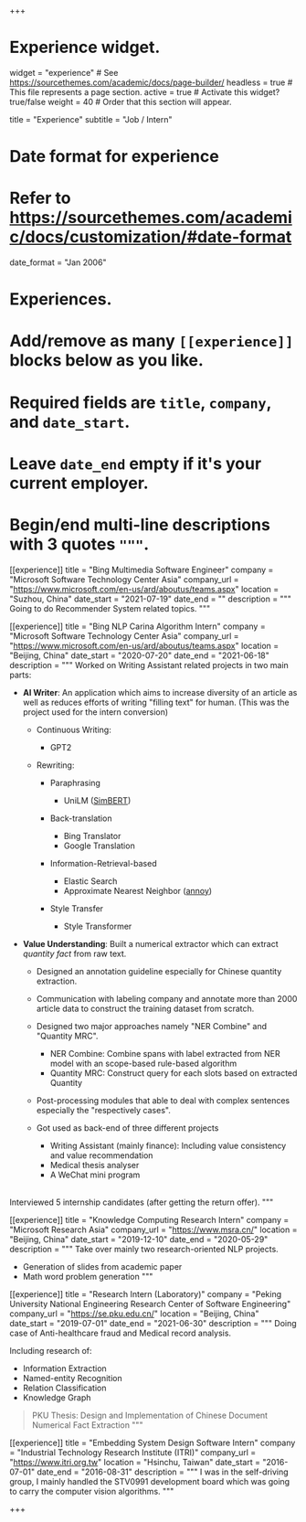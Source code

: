 +++
# Experience widget.
widget = "experience"  # See https://sourcethemes.com/academic/docs/page-builder/
headless = true  # This file represents a page section.
active = true  # Activate this widget? true/false
weight = 40  # Order that this section will appear.

title = "Experience"
subtitle = "Job / Intern"

# Date format for experience
#   Refer to https://sourcethemes.com/academic/docs/customization/#date-format
date_format = "Jan 2006"

# Experiences.
#   Add/remove as many `[[experience]]` blocks below as you like.
#   Required fields are `title`, `company`, and `date_start`.
#   Leave `date_end` empty if it's your current employer.
#   Begin/end multi-line descriptions with 3 quotes `"""`.
[[experience]]
  title = "Bing Multimedia Software Engineer"
  company = "Microsoft Software Technology Center Asia"
  company_url = "https://www.microsoft.com/en-us/ard/aboutus/teams.aspx"
  location = "Suzhou, China"
  date_start = "2021-07-19"
  date_end = ""
  description = """
  Going to do Recommender System related topics.
  """

[[experience]]
  title = "Bing NLP Carina Algorithm Intern"
  company = "Microsoft Software Technology Center Asia"
  company_url = "https://www.microsoft.com/en-us/ard/aboutus/teams.aspx"
  location = "Beijing, China"
  date_start = "2020-07-20"
  date_end = "2021-06-18"
  description = """
  Worked on Writing Assistant related projects in two main parts:
  
  * **AI Writer**: An application which aims to increase diversity of an article as well as reduces efforts of writing "filling text" for human. (This was the project used for the intern conversion)

    * Continuous Writing: 

      * GPT2

    * Rewriting:

      * Paraphrasing

          * UniLM ([SimBERT](https://github.com/ZhuiyiTechnology/simbert))

      * Back-translation

          * Bing Translator
          * Google Translation

      * Information-Retrieval-based

          * Elastic Search
          * Approximate Nearest Neighbor ([annoy](https://github.com/spotify/annoy))

      * Style Transfer

          * Style Transformer

  * **Value Understanding**: Built a numerical extractor which can extract *quantity fact* from raw text.

    * Designed an annotation guideline especially for Chinese quantity extraction.
    * Communication with labeling company and annotate more than 2000 article data to construct the training dataset from scratch.
    * Designed two major approaches namely "NER Combine" and "Quantity MRC".

      * NER Combine: Combine spans with label extracted from NER model with an scope-based rule-based algorithm
      * Quantity MRC: Construct query for each slots based on extracted Quantity

    * Post-processing modules that able to deal with complex sentences especially the "respectively cases".
    * Got used as back-end of three different projects

      * Writing Assistant (mainly finance): Including value consistency and value recommendation
      * Medical thesis analyser
      * A WeChat mini program
  
  <br>Interviewed 5 internship candidates (after getting the return offer).
  """

[[experience]]
  title = "Knowledge Computing Research Intern"
  company = "Microsoft Research Asia"
  company_url = "https://www.msra.cn/"
  location = "Beijing, China"
  date_start = "2019-12-10"
  date_end = "2020-05-29"
  description = """
  Take over mainly two research-oriented NLP projects.

  * Generation of slides from academic paper
  * Math word problem generation
  """

[[experience]]
  title = "Research Intern (Laboratory)"
  company = "Peking University National Engineering Research Center of Software Engineering"
  company_url = "https://se.pku.edu.cn/"
  location = "Beijing, China"
  date_start = "2019-07-01"
  date_end = "2021-06-30"
  description = """
  Doing case of Anti-healthcare fraud and Medical record analysis.

  Including research of:
  
  * Information Extraction
  * Named-entity Recognition
  * Relation Classification
  * Knowledge Graph

  > PKU Thesis: Design and Implementation of Chinese Document Numerical Fact Extraction
  """

[[experience]]
  title = "Embedding System Design Software Intern"
  company = "Industrial Technology Research Institute (ITRI)"
  company_url = "https://www.itri.org.tw"
  location = "Hsinchu, Taiwan"
  date_start = "2016-07-01"
  date_end = "2016-08-31"
  description = """
  I was in the self-driving group, I mainly handled the STV0991 development board which was going to carry the computer vision algorithms.
  """

+++
